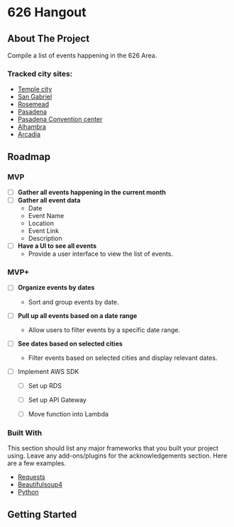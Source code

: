 # 626 Hangout

<!-- ABOUT THE PROJECT -->
## About The Project
Compile a list of events happening in the 626 Area.
### Tracked city sites:
- [Temple city](https://www.ci.temple-city.ca.us/calendar.aspx?CID=23&Keywords=&startDate=&enddate=&)
- [San Gabriel](https://www.sangabrielcity.com/calendar.aspx?CID=0&Keywords=&startDate=&enddate=&)
- [Rosemead](https://www.cityofrosemead.org/contacts/city_communication/city_calendar)
- [Pasadena](https://www.cityofpasadena.net/events/month/?tribe_eventcategory%5B0%5D=257)
- [Pasadena Convention center](https://www.visitpasadena.com/convention-center/full-event-calendar/)
- [Alhambra](https://www.cityofalhambra.org/calendar.aspx?CID=14)
- [Arcadia](https://www.arcadiaca.gov/calendar.php#recreation)

<!-- ROADMAP -->
## Roadmap
### MVP
- [ ] **Gather all events happening in the current month**
- [ ] **Gather all event data**
  - Date
  - Event Name
  - Location
  - Event Link
  - Description
- [ ] **Have a UI to see all events**
  - Provide a user interface to view the list of events.

### MVP+
- [ ] **Organize events by dates**
  - Sort and group events by date.

- [ ] **Pull up all events based on a date range**
  - Allow users to filter events by a specific date range.

- [ ] **See dates based on selected cities**
  - Filter events based on selected cities and display relevant dates.
- [ ] Implement AWS SDK
    - [ ] Set up RDS
    - [ ] Set up API Gateway
    - [ ] Move function into Lambda


### Built With

This section should list any major frameworks that you built your project using. Leave any add-ons/plugins for the acknowledgements section. Here are a few examples.
* [Requests](https://requests.readthedocs.io/en/latest/)
* [Beautifulsoup4](https://www.crummy.com/software/BeautifulSoup/bs4/doc/)
* [Python]()

<!-- GETTING STARTED -->
## Getting Started
